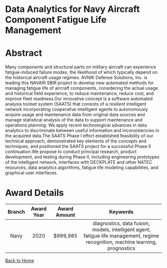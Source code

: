 
Data Analytics for Navy Aircraft Component Fatigue Life Management
==================================================================

# Abstract


Many components and structural parts on military aircraft can experience fatigue-induced failure modes, the likelihood of which typically depend on the historical aircraft usage regimes. AVNIK Defense Solutions, Inc. is leading this NAVAIR SBIR project to develop new automated methods for managing fatigue life of aircraft components, considering the actual usage and historical field experience, to reduce maintenance, reduce cost, and improve fleet readiness.Our innovative concept is a software automated analysis toolset system (SAATS) that consists of a resilient intelligent network incorporating cooperative intelligent agents to autonomously acquire usage and maintenance data from original data sources and manage statistical analysis of the data to support maintenance and operations planning. We apply recent technological advances in data analytics to discriminate between useful information and inconsistencies in the acquired data.The SAATS Phase I effort established feasibility of our technical approach, demonstrated key elements of the concepts and techniques, and positioned the SAATS project for a successful Phase II continuation.We propose to conduct principal research, product development, and testing during Phase II, including engineering prototypes of the intelligent network, interfaces with DECKPLATE and other NATEC resources, data analytics algorithms, fatigue life modeling capabilities, and graphical user interfaces.  

# Award Details

|Branch|Award Year|Award Amount|Keywords|
| :---: | :---: | :---: | :---: |
|Navy|2020|$999,985|diagnostics, data fusion, models, intelligent agent, fatigue life management, regime recognition, machine learning, prognostics|
  
  


[Back to Home](https://github.com/chrischow/dod_sbir_awards#1987)